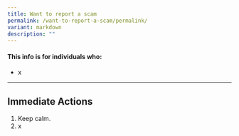 ```yaml
---
title: Want to report a scam
permalink: /want-to-report-a-scam/permalink/
variant: markdown
description: ""
---
```

#### This info is for individuals who:  
* x

<hr>

## Immediate Actions  
1. Keep calm. 
2. x
